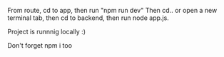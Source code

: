 From route, cd to app, then run "npm run dev"
Then cd.. or open a new terminal tab, then cd to backend, then run node app.js.

Project is runnnig locally :)

Don't forget npm i too
